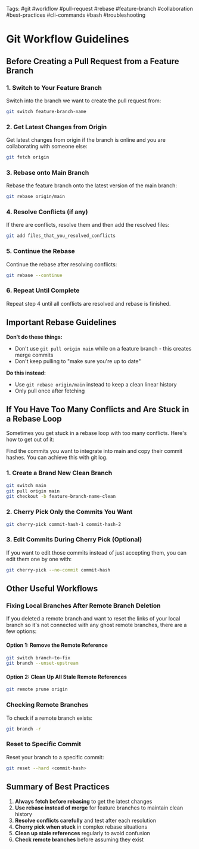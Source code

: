 Tags: #git #workflow #pull-request #rebase #feature-branch #collaboration #best-practices #cli-commands #bash #troubleshooting 

# Git Workflow Guidelines

## Before Creating a Pull Request from a Feature Branch

### 1. Switch to Your Feature Branch

Switch into the branch we want to create the pull request from:

```bash
git switch feature-branch-name
```

### 2. Get Latest Changes from Origin

Get latest changes from origin if the branch is online and you are collaborating with someone else:

```bash
git fetch origin
```

### 3. Rebase onto Main Branch

Rebase the feature branch onto the latest version of the main branch:

```bash
git rebase origin/main
```

### 4. Resolve Conflicts (if any)

If there are conflicts, resolve them and then add the resolved files:

```bash
git add files_that_you_resolved_conflicts
```

### 5. Continue the Rebase

Continue the rebase after resolving conflicts:

```bash
git rebase --continue
```

### 6. Repeat Until Complete

Repeat step 4 until all conflicts are resolved and rebase is finished.

## Important Rebase Guidelines

**Don't do these things:**

- Don't use `git pull origin main` while on a feature branch - this creates merge commits
- Don't keep pulling to "make sure you're up to date"

**Do this instead:**

- Use `git rebase origin/main` instead to keep a clean linear history
- Only pull once after fetching

## If You Have Too Many Conflicts and Are Stuck in a Rebase Loop

Sometimes you get stuck in a rebase loop with too many conflicts. Here's how to get out of it:

Find the commits you want to integrate into main and copy their commit hashes. You can achieve this with git log.

### 1. Create a Brand New Clean Branch

```bash
git switch main
git pull origin main
git checkout -b feature-branch-name-clean
```

### 2. Cherry Pick Only the Commits You Want

```bash
git cherry-pick commit-hash-1 commit-hash-2
```

### 3. Edit Commits During Cherry Pick (Optional)

If you want to edit those commits instead of just accepting them, you can edit them one by one with:

```bash
git cherry-pick --no-commit commit-hash
```

## Other Useful Workflows

### Fixing Local Branches After Remote Branch Deletion

If you deleted a remote branch and want to reset the links of your local branch so it's not connected with any ghost remote branches, there are a few options:

#### Option 1: Remove the Remote Reference

```bash
git switch branch-to-fix
git branch --unset-upstream
```

#### Option 2: Clean Up All Stale Remote References

```bash
git remote prune origin
```

### Checking Remote Branches

To check if a remote branch exists:

```bash
git branch -r
```

### Reset to Specific Commit

Reset your branch to a specific commit:

```bash
git reset --hard <commit-hash>
```

## Summary of Best Practices

1. **Always fetch before rebasing** to get the latest changes
2. **Use rebase instead of merge** for feature branches to maintain clean history
3. **Resolve conflicts carefully** and test after each resolution
4. **Cherry pick when stuck** in complex rebase situations
5. **Clean up stale references** regularly to avoid confusion
6. **Check remote branches** before assuming they exist